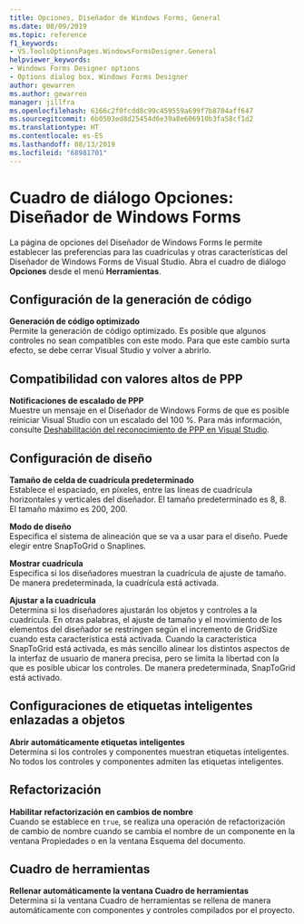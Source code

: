 ```yaml
---
title: Opciones, Diseñador de Windows Forms, General
ms.date: 08/09/2019
ms.topic: reference
f1_keywords:
- VS.ToolsOptionsPages.WindowsFormsDesigner.General
helpviewer_keywords:
- Windows Forms Designer options
- Options dialog box, Windows Forms Designer
author: gewarren
ms.author: gewarren
manager: jillfra
ms.openlocfilehash: 6166c2f0fcdd8c99c459559a699f7b8704aff647
ms.sourcegitcommit: 6b0503ed8d25454d6e39a8e606910b3fa58cf1d2
ms.translationtype: HT
ms.contentlocale: es-ES
ms.lasthandoff: 08/13/2019
ms.locfileid: "68981701"
---
```

# <a name="options-dialog-box-windows-forms-designer"></a>Cuadro de diálogo Opciones: Diseñador de Windows Forms

La página de opciones del Diseñador de Windows Forms le permite establecer las preferencias para las cuadrículas y otras características del Diseñador de Windows Forms de Visual Studio. Abra el cuadro de diálogo **Opciones** desde el menú **Herramientas**.

## <a name="code-generation-settings"></a>Configuración de la generación de código

**Generación de código optimizado**\
Permite la generación de código optimizado. Es posible que algunos controles no sean compatibles con este modo. Para que este cambio surta efecto, se debe cerrar Visual Studio y volver a abrirlo.

## <a name="high-dpi-support"></a>Compatibilidad con valores altos de PPP

**Notificaciones de escalado de PPP**\
Muestre un mensaje en el Diseñador de Windows Forms de que es posible reiniciar Visual Studio con un escalado del 100 %. Para más información, consulte [Deshabilitación del reconocimiento de PPP en Visual Studio](/dotnet/framework/winforms/disable-dpi-awareness-visual-studio).

## <a name="layout-settings"></a>Configuración de diseño

**Tamaño de celda de cuadrícula predeterminado**\
Establece el espaciado, en píxeles, entre las líneas de cuadrícula horizontales y verticales del diseñador. El tamaño predeterminado es 8, 8. El tamaño máximo es 200, 200.

**Modo de diseño**\
Especifica el sistema de alineación que se va a usar para el diseño. Puede elegir entre SnapToGrid o Snaplines.

**Mostrar cuadrícula**\
Especifica si los diseñadores muestran la cuadrícula de ajuste de tamaño. De manera predeterminada, la cuadrícula está activada.

**Ajustar a la cuadrícula**\
Determina si los diseñadores ajustarán los objetos y controles a la cuadrícula. En otras palabras, el ajuste de tamaño y el movimiento de los elementos del diseñador se restringen según el incremento de GridSize cuando esta característica está activada. Cuando la característica SnapToGrid está activada, es más sencillo alinear los distintos aspectos de la interfaz de usuario de manera precisa, pero se limita la libertad con la que es posible ubicar los controles. De manera predeterminada, SnapToGrid está activado.

## <a name="object-bound-smart-tag-settings"></a>Configuraciones de etiquetas inteligentes enlazadas a objetos

**Abrir automáticamente etiquetas inteligentes**\
Determina si los controles y componentes muestran etiquetas inteligentes. No todos los controles y componentes admiten las etiquetas inteligentes.

## <a name="refactoring"></a>Refactorización

**Habilitar refactorización en cambios de nombre**\
Cuando se establece en `true`, se realiza una operación de refactorización de cambio de nombre cuando se cambia el nombre de un componente en la ventana Propiedades o en la ventana Esquema del documento.

## <a name="toolbox"></a>Cuadro de herramientas

**Rellenar automáticamente la ventana Cuadro de herramientas**\
Determina si la ventana Cuadro de herramientas se rellena de manera automáticamente con componentes y controles compilados por el proyecto.